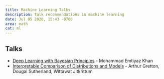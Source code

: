 ```yaml
---
title: Machine Learning Talks
description: Talk recommendations in machine learning
date: Jul 05 2020, 15:43 -0700
area: math
cat: ml
---
```


## Talks

- [Deep Learning with Bayesian Principles](https://slideslive.com/38923183/deep-learning-with-bayesian-principles) - Mohammad Emtiyaz Khan
- [Interpretable Comparison of Distributions and Models](https://slideslive.com/38923184/interpretable-comparison-of-distributions-and-models) - Arthur Gretton, Dougal Sutherland, Wittawat Jitkrittum
